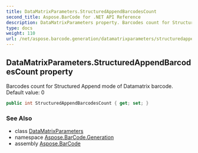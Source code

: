 ```yaml
---
title: DataMatrixParameters.StructuredAppendBarcodesCount
second_title: Aspose.BarCode for .NET API Reference
description: DataMatrixParameters property. Barcodes count for Structured Append mode of Datamatrix barcode. Default value 0
type: docs
weight: 110
url: /net/aspose.barcode.generation/datamatrixparameters/structuredappendbarcodescount/
---
```

## DataMatrixParameters.StructuredAppendBarcodesCount property

Barcodes count for Structured Append mode of Datamatrix barcode. Default value: 0

```csharp
public int StructuredAppendBarcodesCount { get; set; }
```

### See Also

* class [DataMatrixParameters](../)
* namespace [Aspose.BarCode.Generation](../../../aspose.barcode.generation/)
* assembly [Aspose.BarCode](../../../)


